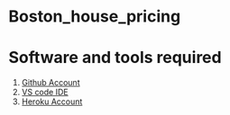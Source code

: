 # Boston_house_pricing

# Software and tools required
1. [Github Account](https://github.com)
2. [VS code IDE](https://code.visualstudio.com)
3. [Heroku Account](https://heroku.com)
